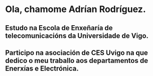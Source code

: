 # Ola, chamome Adrían Rodríguez.

## Estudo na Escola de Enxeñaría de telecomunicacións da Universidade de Vigo.
## Participo na asociación de CES Uvigo na que dedico o meu traballo aos departamentos de Enerxías e Electrónica.
